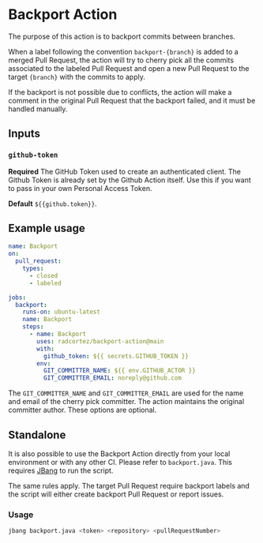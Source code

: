 # Backport Action

The purpose of this action is to backport commits between branches.

When a label following the convention `backport-{branch}` is added to a merged Pull Request, the action will try to 
cherry pick all the commits associated to the labeled Pull Request and open a new Pull Request to the target `{branch}` 
with the commits to apply.

If the backport is not possible due to conflicts, the action will make a comment in the original Pull Request that the 
backport failed, and it must be handled manually.

## Inputs

### `github-token`

**Required** The GitHub Token used to create an authenticated client. The Github Token is already set by the Github 
Action itself. Use this if you want to pass in your own Personal Access Token. 

**Default** `${{github.token}}`.

## Example usage

```yaml
name: Backport
on:
  pull_request:
    types:
      - closed
      - labeled

jobs:
  backport:
    runs-on: ubuntu-latest
    name: Backport
    steps:
      - name: Backport
        uses: radcortez/backport-action@main
        with:
          github_token: ${{ secrets.GITHUB_TOKEN }}
        env:
          GIT_COMMITTER_NAME: ${{ env.GITHUB_ACTOR }}
          GIT_COMMITTER_EMAIL: noreply@github.com
```

The `GIT_COMMITTER_NAME` and `GIT_COMMITTER_EMAIL` are used for the name and email of the cherry pick committer. The 
action maintains the original committer author. These options are optional.

## Standalone

It is also possible to use the Backport Action directly from your local environment or with any other CI. Please refer 
to `backport.java`. This requires [JBang](https://github.com/jbangdev/jbang) to run the script.

The same rules apply. The target Pull Request require backport labels and the script will either create backport Pull 
Request or report issues. 

### Usage

```bash
jbang backport.java <token> <repository> <pullRequestNumber>
```
